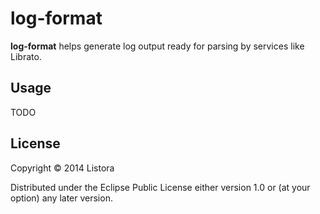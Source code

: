 # log-format

**log-format** helps generate log output ready for parsing by services
like Librato.

## Usage

TODO

## License

Copyright © 2014 Listora

Distributed under the Eclipse Public License either version 1.0 or (at
your option) any later version.
